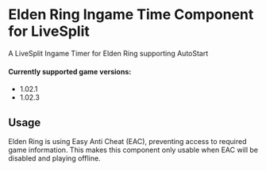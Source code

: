# Elden Ring Ingame Time Component for LiveSplit
A LiveSplit Ingame Timer for Elden Ring supporting AutoStart

#### Currently supported game versions:
- 1.02.1
- 1.02.3

## Usage

Elden Ring is using Easy Anti Cheat (EAC), preventing access to required game information.  This makes this component only usable when EAC will be disabled and playing offline.